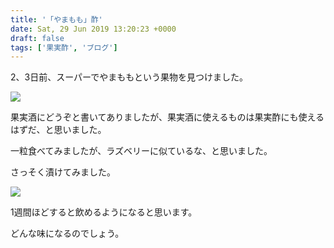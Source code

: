 ```yaml
---
title: '「やまもも」酢'
date: Sat, 29 Jun 2019 13:20:23 +0000
draft: false
tags: ['果実酢', 'ブログ']
---
```


2、3日前、スーパーでやまももという果物を見つけました。

![](/images/2019/06/IMG_0308-765x1024.jpg)

果実酒にどうぞと書いてありましたが、果実酒に使えるものは果実酢にも使えるはずだ、と思いました。

一粒食べてみましたが、ラズベリーに似ているな、と思いました。

さっそく漬けてみました。

![](/images/2019/06/IMG_0310-765x1024.jpg)

1週間ほどすると飲めるようになると思います。

どんな味になるのでしょう。